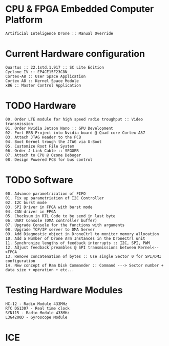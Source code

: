 # CPU & FPGA Embedded Computer Platform

	Artificial Inteligence Drone :: Manual Override

# Current Hardware configuration

	Quartus :: 22.1std.1.917 :: SC Lite Edition
	Cyclone IV :: EP4CE15F23C8N
	Cortex-A8 :: User Space Application
	Cortex A8 :: Kernel Space Module
	x86 :: Master Control Application

# TODO Hardware

	00. Order LTE module for high speed radio troughput :: Video transmission
	01. Order Nvidia Jetson Nano :: GPU Development
	02. Port BBB Project into Nvidia board @ Quad core Cortex-A57
	03. Attach JTAG Header to the PCB
	04. Boot Kernel trough the JTAG via U-Boot
	05. Customize Root File System
	06. Order J-Link Cable :: SEGGER
	07. Attach to CPU @ Ozone Debuger
	08. Design Powered PCB for bus control

# TODO Software

	00. Advance parametrization of FIFO
	01. Fix up parametriation of I2C Controller
	02. I2C burst mode
	03. SPI Driver in FPGA with burst mode
	04. CAN driver in FPGA
	05. Checksum in RTL Code to be send in last byte
	06. UART Console (DMA controller buffer)
	07. Upgrade Console for the functions with arguments
	08. Upgrade TCP/IP server to DMA Server
	09. Add Diagnostic object in DroneCtrl to monitor memory allocation
	10. Add a Number of Drone Arm Instances in the DroneCtrl unit
	11. Synchronize lengths of feedback interrupts :: I2C, SPI, PWM
	12. Adjust feedback preambles @ SPI transmissions between Kernel<-->FPGA
	13. Remove concatenation of bytes :: Use single Sector 0 for SPI/DMI configuration
	14. New concept of Ram Disk Commander :: Command ---> Sector number + data size + operation + etc...

# Testing Hardware Modules

	HC-12 - Radio Module 433MHz
	RTC DS1307 - Real time clock
	SYN115 - Radio Module 433MHz
	L3G4200D - Gyroscope Module

# ICE
